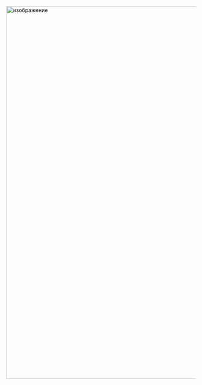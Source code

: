 <img width="1919" height="991" alt="изображение" src="https://github.com/user-attachments/assets/a9ed3134-6d16-45bf-b56a-abd643980dff" />
